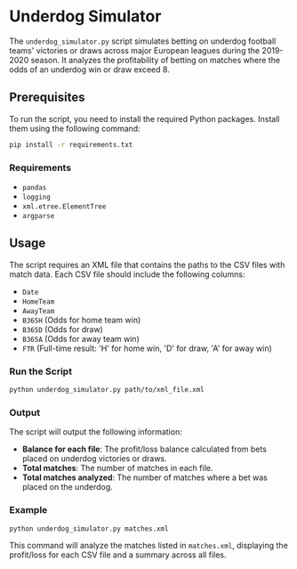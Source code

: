 # Underdog Simulator

The `underdog_simulator.py` script simulates betting on underdog football teams' victories or draws across major European leagues during the 2019-2020 season. It analyzes the profitability of betting on matches where the odds of an underdog win or draw exceed 8.

## Prerequisites

To run the script, you need to install the required Python packages. Install them using the following command:

```bash
pip install -r requirements.txt
```

### Requirements

- `pandas`
- `logging`
- `xml.etree.ElementTree`
- `argparse`

## Usage

The script requires an XML file that contains the paths to the CSV files with match data. Each CSV file should include the following columns:

- `Date`
- `HomeTeam`
- `AwayTeam`
- `B365H` (Odds for home team win)
- `B365D` (Odds for draw)
- `B365A` (Odds for away team win)
- `FTR` (Full-time result: 'H' for home win, 'D' for draw, 'A' for away win)

### Run the Script

```bash
python underdog_simulator.py path/to/xml_file.xml
```

### Output

The script will output the following information:

- **Balance for each file**: The profit/loss balance calculated from bets placed on underdog victories or draws.
- **Total matches**: The number of matches in each file.
- **Total matches analyzed**: The number of matches where a bet was placed on the underdog.

### Example

```bash
python underdog_simulator.py matches.xml
```

This command will analyze the matches listed in `matches.xml`, displaying the profit/loss for each CSV file and a summary across all files.

